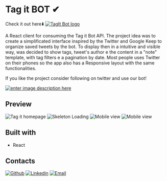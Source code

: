 
# Tag it BOT ✔

Check it out here⬇️
[![TagIt Bot logo](https://i.imgur.com/mO70OSs.png)](http://tagitbot.herokuapp.com/)

A React client for consuming the Tag it Bot API.
The project idea was to create a simplificated interface inspired by the Twitter and Google Keep to organize saved tweets by the bot. To display then in a intuitive and visible way, was decided to show tags, tweet's author e the content  in a "note" template, with tag filters e a pagination by date.
Most people uses Twitter on their phones so the app also has a Responsive layout with the same functionalities.

If you like the project consider following on twitter and use our bot! 

[![enter image description here](https://img.shields.io/badge/Twitter-1DA1F2?style=for-the-badge&logo=twitter&logoColor=white)](https://twitter.com/tagitbot)




## Preview

![Tag it homepage](https://i.imgur.com/Az96Uum.png)
![Skeleton Loading](https://i.imgur.com/2wqTVit.png)
![Mobile view](https://i.imgur.com/3rhL6TT.png) ![Mobile view](https://i.imgur.com/G3SWTF0.png)

## Built with

 - React

## Contacts

[![Github](https://img.shields.io/badge/GitHub-100000?style=for-the-badge&logo=github&logoColor=white)](https://github.com/leonardotadeufss)
[
![Linkedin](https://img.shields.io/badge/LinkedIn-0077B5?style=for-the-badge&logo=linkedin&logoColor=white)](https://github.com/leonardotadeufss)
[
![Email](https://img.shields.io/badge/Gmail-D14836?style=for-the-badge&logo=gmail&logoColor=white)](mailto:leonardotadeusg@gmail.com?subject=[Github])
